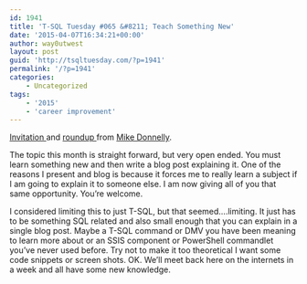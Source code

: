```yaml
---
id: 1941
title: 'T-SQL Tuesday #065 &#8211; Teach Something New'
date: '2015-04-07T16:34:21+00:00'
author: way0utwest
layout: post
guid: 'http://tsqltuesday.com/?p=1941'
permalink: '/?p=1941'
categories:
    - Uncategorized
tags:
    - '2015'
    - 'career improvement'
---
```


[Invitation ](https://sqlmd.wordpress.com/2015/04/07/t-sql-tuesday-065-teach-something-new/)and [roundup ](https://sqlmd.wordpress.com/2015/04/14/this-space-unintentionally-left-blank/)from [Mike Donnelly](https://sqlmd.wordpress.com).

<div class="content-background"><div class="wrapper"><div id="content"><div class="post-1404 post type-post status-publish format-standard hentry category-sql-server tag-tsql2sday tag-sql-server" id="post-1404"><div class="entry clear">The topic this month is straight forward, but very open ended. <span id="more-1404"></span>You must learn something new and then write a blog post explaining it. One of the reasons I present and blog is because it forces me to really learn a subject if I am going to explain it to someone else. I am now giving all of you that same opportunity. You’re welcome.

I considered limiting this to just T-SQL, but that seemed….limiting. It just has to be something SQL related and also small enough that you can explain in a single blog post. Maybe a T-SQL command or DMV you have been meaning to learn more about or an SSIS component or PowerShell commandlet you’ve never used before. Try not to make it too theoretical I want some code snippets or screen shots. OK. We’ll meet back here on the internets in a week and all have some new knowledge.

</div></div></div></div></div>